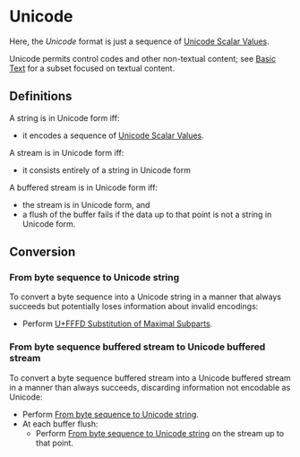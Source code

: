 # Unicode

Here, the *Unicode* format is just a sequence of [Unicode Scalar Values].

Unicode permits control codes and other non-textual content; see [Basic Text]
for a subset focused on textual content.

## Definitions

A string is in Unicode form iff:
 - it encodes a sequence of [Unicode Scalar Values].

A stream is in Unicode form iff:
 - it consists entirely of a string in Unicode form

A buffered stream is in Unicode form iff:
 - the stream is in Unicode form, and
 - a flush of the buffer fails if the data up to that point is not a
   string in Unicode form.

## Conversion

### From byte sequence to Unicode string

To convert a byte sequence into a Unicode string in a manner that always
succeeds but potentially loses information about invalid encodings:
 - Perform [U+FFFD Substitution of Maximal Subparts].

### From byte sequence buffered stream to Unicode buffered stream

To convert a byte sequence buffered stream into a Unicode buffered stream in a
manner than always succeeds, discarding information not encodable as Unicode:
 - Perform [From byte sequence to Unicode string].
 - At each buffer flush:
   - Perform [From byte sequence to Unicode string] on the stream up to that
     point.

[From byte sequence to Unicode string]: #from-byte-sequence-to-unicode-string
[Basic Text]: BasicText.md
[Unicode Scalar Values]: https://unicode.org/glossary/#unicode_scalar_value
[U+FFFD Substitution of Maximal Subparts]: https://www.unicode.org/versions/Unicode13.0.0/ch03.pdf#G66453
